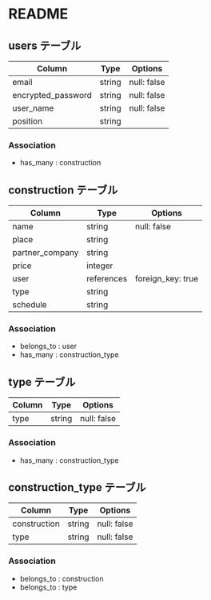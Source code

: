 # README

## users テーブル
| Column             | Type    | Options     |
| ------------------ | ------- | ----------- |
| email              | string  | null: false |
| encrypted_password | string  | null: false |
| user_name          | string  | null: false |
| position           | string  |             |

### Association
- has_many : construction


## construction テーブル
| Column          | Type       | Options                        |
| --------------- | ---------- | ------------------------------ |
| name            | string     | null: false                    |
| place           | string     |                                |
| partner_company | string     |                                |
| price           | integer    |                                |
| user            | references | foreign_key: true              |
| type            | string     |                                |
| schedule        | string     |                                |

### Association
- belongs_to : user
- has_many   : construction_type

## type テーブル
| Column       | Type       | Options                        |
| ------------ | ---------- | ------------------------------ |
| type         | string     | null: false                    |
### Association
- has_many   : construction_type

## construction_type テーブル
| Column       | Type       | Options                        |
| ------------ | ---------- | ------------------------------ |
| construction | string     | null: false                    |
| type         | string     | null: false                    |
### Association
- belongs_to : construction
- belongs_to : type
